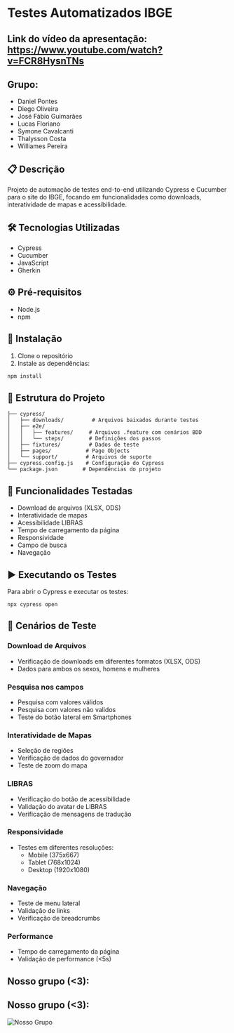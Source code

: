 # Testes Automatizados IBGE
## Link do vídeo da apresentação: https://www.youtube.com/watch?v=FCR8HysnTNs

## Grupo:
- Daniel Pontes
- Diego Oliveira
- José Fábio Guimarães
- Lucas Floriano
- Symone Cavalcanti
- Thalysson Costa
- Williames Pereira

## 📋 Descrição
Projeto de automação de testes end-to-end utilizando Cypress e Cucumber para o site do IBGE, focando em funcionalidades como downloads, interatividade de mapas e acessibilidade.

## 🛠️ Tecnologias Utilizadas
- Cypress
- Cucumber 
- JavaScript
- Gherkin

## ⚙️ Pré-requisitos
- Node.js
- npm

## 🚀 Instalação
1. Clone o repositório
2. Instale as dependências:
```bash
npm install
```

## 📁 Estrutura do Projeto
```
├── cypress/
│   ├── downloads/         # Arquivos baixados durante testes
│   ├── e2e/
│   │   ├── features/     # Arquivos .feature com cenários BDD
│   │   └── steps/        # Definições dos passos
│   ├── fixtures/         # Dados de teste
│   ├── pages/           # Page Objects
│   └── support/         # Arquivos de suporte
├── cypress.config.js    # Configuração do Cypress
└── package.json        # Dependências do projeto
```

## 🧪 Funcionalidades Testadas
- Download de arquivos (XLSX, ODS)
- Interatividade de mapas
- Acessibilidade LIBRAS
- Tempo de carregamento da página
- Responsividade
- Campo de busca
- Navegação

## ▶️ Executando os Testes
Para abrir o Cypress e executar os testes:
```
npx cypress open
```

## 📝 Cenários de Teste
### Download de Arquivos
- Verificação de downloads em diferentes formatos (XLSX, ODS)
- Dados para ambos os sexos, homens e mulheres

### Pesquisa nos campos
- Pesquisa com  valores válidos
- Pesquisa com valores não validos
- Teste do botão lateral em Smartphones

### Interatividade de Mapas
- Seleção de regiões
- Verificação de dados do governador
- Teste de zoom do mapa

### LIBRAS
- Verificação do botão de acessibilidade
- Validação do avatar de LIBRAS
- Verificação de mensagens de tradução

### Responsividade
- Testes em diferentes resoluções:
  - Mobile (375x667)
  - Tablet (768x1024)
  - Desktop (1920x1080)

### Navegação
- Teste de menu lateral
- Validação de links
- Verificação de breadcrumbs

### Performance
- Tempo de carregamento da página
- Validação de performance (<5s)


## Nosso grupo (<3):
## Nosso grupo (<3):
![Nosso Grupo](https://i.ibb.co/zPd5SFk/7867d684-d996-4121-be41-2ef763fb0166.jpg)